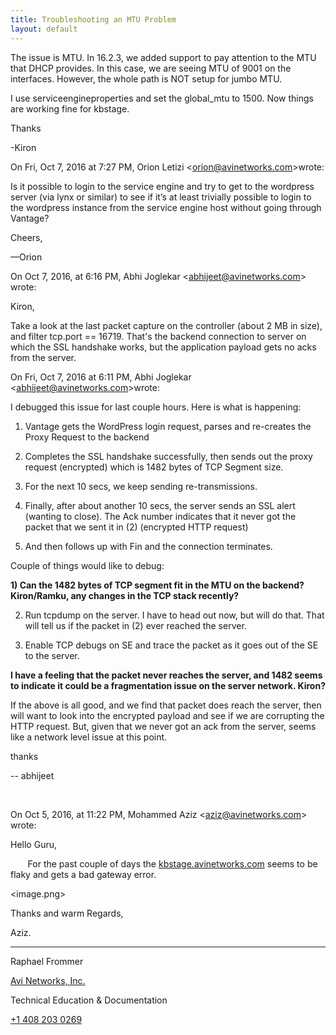 ```yaml
---
title: Troubleshooting an MTU Problem
layout: default
---
```

The issue is MTU. In 16.2.3, we added support to pay attention to the MTU that DHCP provides. In this case, we are seeing MTU of 9001 on the interfaces. However, the whole path is NOT setup for jumbo MTU. 

I use serviceengineproperties and set the global_mtu to 1500. Now things are working fine for kbstage.

Thanks

-Kiron

On Fri, Oct 7, 2016 at 7:27 PM, Orion Letizi <<a href="mailto:orion@avinetworks.com"><span class="s3">orion@avinetworks.com</span></a>>wrote:

Is it possible to login to the service engine and try to get to the wordpress server (via lynx or similar) to see if it’s at least trivially possible to login to the wordpress instance from the service engine host without going through Vantage?

Cheers,

—Orion

On Oct 7, 2016, at 6:16 PM, Abhi Joglekar <<a href="mailto:abhijeet@avinetworks.com"><span class="s4">abhijeet@avinetworks.com</span></a>> wrote:

Kiron,

Take a look at the last packet capture on the controller (about 2 MB in size), and filter tcp.port == 16719. That's the backend connection to server on which the SSL handshake works, but the application payload gets no acks from the server.

On Fri, Oct 7, 2016 at 6:11 PM, Abhi Joglekar <<a href="mailto:abhijeet@avinetworks.com"><span class="s3">abhijeet@avinetworks.com</span></a>>wrote:

I debugged this issue for last couple hours. Here is what is happening:

1) Vantage gets the WordPress login request, parses and re-creates the Proxy Request to the backend

2) Completes the SSL handshake successfully, then sends out the proxy request (encrypted) which is 1482 bytes of TCP Segment size.

3) For the next 10 secs, we keep sending re-transmissions. 

4) Finally, after about another 10 secs, the server sends an SSL alert (wanting to close). The Ack number indicates that it never got the packet that we sent it in (2) (encrypted HTTP request)

5) And then follows up with Fin and the connection terminates. 

Couple of things would like to debug:

**1) Can the 1482 bytes of TCP segment fit in the MTU on the backend? Kiron/Ramku, any changes in the TCP stack recently?**

2) Run tcpdump on the server. I have to head out now, but will do that. That will tell us if the packet in (2) ever reached the server. 

3) Enable TCP debugs on SE and trace the packet as it goes out of the SE to the server.

**I have a feeling that the packet never reaches the server, and 1482 seems to indicate it could be a fragmentation issue on the server network. Kiron?**

If the above is all good, and we find that packet does reach the server, then will want to look into the encrypted payload and see if we are corrupting the HTTP request. But, given that we never got an ack from the server, seems like a network level issue at this point.

thanks

-- abhijeet

  

On Oct 5, 2016, at 11:22 PM, Mohammed Aziz <<a href="mailto:aziz@avinetworks.com"><span class="s4">aziz@avinetworks.com</span></a>> wrote:

Hello Guru,

       For the past couple of days the <a href="/docs/16.3/"><span class="s4">kbstage.avinetworks.com</span></a> seems to be flaky and gets a bad gateway error.

<image.png>

Thanks and warm Regards,

Aziz.

________________________________

Raphael Frommer

<a href="http://www.avinetworks.com/">Avi Networks, Inc.</a>

Technical Education & Documentation

<a href="tel:%2B1%20408%20203%200269">+1 408 203 0269</a>
